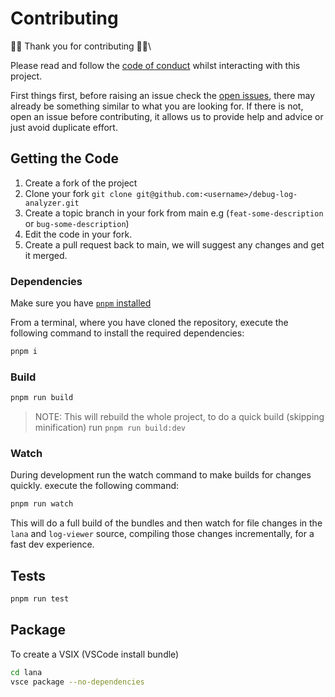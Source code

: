 # Contributing

🎉🥳 Thank you for contributing 🥳🎉\

Please read and follow the [code of conduct](./CODE_OF_CONTDUCT) whilst interacting with this project.

First things first, before raising an issue check the [open issues](https://github.com/certinia/debug-log-analyzer/issues), there may already be something similar to what you are looking for.
If there is not, open an issue before contributing, it allows us to provide help and advice or just avoid duplicate effort.

## Getting the Code

1. Create a fork of the project
2. Clone your fork `git clone git@github.com:<username>/debug-log-analyzer.git`
3. Create a topic branch in your fork from main e.g (`feat-some-description` or `bug-some-description`)
4. Edit the code in your fork.
5. Create a pull request back to main, we will suggest any changes and get it merged.

### Dependencies

Make sure you have [`pnpm` installed](https://pnpm.io/installation)

From a terminal, where you have cloned the repository, execute the following command to install the required dependencies:

```zsh
pnpm i
```

### Build

```zsh
pnpm run build
```

> NOTE: This will rebuild the whole project, to do a quick build (skipping minification) run `pnpm run build:dev`

### Watch

During development run the watch command to make builds for changes quickly. execute the following command:

```zsh
pnpm run watch
```

This will do a full build of the bundles and then watch for file changes in the `lana` and `log-viewer` source, compiling those changes incrementally, for a fast dev experience.

## Tests

```zsh
pnpm run test
```

## Package

To create a VSIX (VSCode install bundle)

```zsh
cd lana
vsce package --no-dependencies
```
